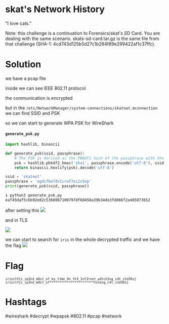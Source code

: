 # skat's Network History 
"I love cats."

Note: this challenge is a continuation to Forensics/skat's SD Card. You are dealing with the same scenario. skats-sd-card.tar.gz is the same file from that challenge (SHA-1: 4cd743d125b5d27c1b284f89e299422af1c37ffc).


# Solution
we have a pcap file

inside we can see IEEE 802.11 protocol

the communication is encrypted

but in the `/etc/NetworkManager/system-connections/skatnet.mconnection` we can find SSID and PSK

so we can start to generate WPA PSK for WireShark

#### **`generate_psk.py`**
```python
import hashlib, binascii

def generate_psk(ssid, passphrase):
    # The PSK is derived as the PBKDF2 hash of the passphrase with the SSID as the salt
    psk = hashlib.pbkdf2_hmac('sha1', passphrase.encode('utf-8'), ssid.encode('utf-8'), 4096, 32)
    return binascii.hexlify(psk).decode('utf-8')

ssid = 'skatnet'
passphrase = 'agdifbe7dv1iruf7ei2v5op'
print(generate_psk(ssid, passphrase))
```

```bash
❯ python3 generate_psk.py
eaf45daf5cbb92e82c5360867100797df60458a39b34de3fd866f2a485073652
```

after setting this
![](https://rgolab.com/uploads/8CFE45C5-AEE0-473F-B52D-71128EF3D624.png)

and in TLS 

![](https://rgolab.com/uploads/27DBDD9D-2C0D-49B2-8AD6-9B0696DBF5C2.png)

we can start to search for `iris` in the whole decrypted traffic and we have the flag
![](https://rgolab.com/uploads/CACA93F6-C578-4C20-A107-D053D5654465.png)

# Flag
<code v-if="false">`irisctf{i_sp3nd_m0st_of_my_t1me_0n_th3_1nt3rnet_w4tch1ng_c4t_v1d30s}`</code>
<code v-else>`irisctf{i_sp3nd_m0st_of***********************tch1ng_c4t_v1d30s}`</code>

# Hashtags
#wireshark #decrypt #wpapsk #802.11 #pcap #network